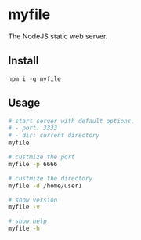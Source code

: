 # myfile

The NodeJS static web server.

## Install

```
npm i -g myfile
```

## Usage

```bash
# start server with default options.
# - port: 3333
# - dir: current directory
myfile

# custmize the port
myfile -p 6666

# custmize the directory
myfile -d /home/user1

# show version
myfile -v

# show help
myfile -h
```
